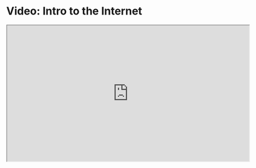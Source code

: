 # Video: Intro to the Internet

<iframe src="https://player.vimeo.com/video/549503646?title=0&byline=0&portrait=0" width="640" height="360" allowfullscreen="allowfullscreen" allow="autoplay; fullscreen; picture-in-picture"></iframe>
